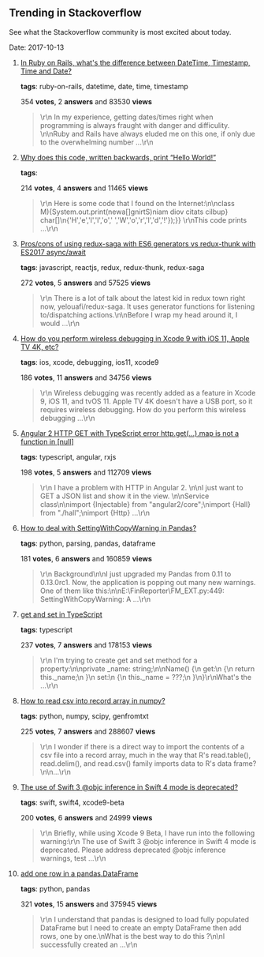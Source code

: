 ## Trending in Stackoverflow

See what the Stackoverflow community is most excited about today.

Date: 2017-10-13


1. [In Ruby on Rails, what's the difference between DateTime, Timestamp, Time and Date?](https://stackoverflow.com/questions/3928275/in-ruby-on-rails-whats-the-difference-between-datetime-timestamp-time-and-da)

    **tags**: ruby-on-rails, datetime, date, time, timestamp
            
    354 **votes**, 2 **answers** and 83530 **views**

    > \r\n            In my experience, getting dates/times right when programming is always fraught with danger and difficulity. \n\nRuby and Rails have always eluded me on this one, if only due to the overwhelming number ...\r\n        

    
2. [Why does this code, written backwards, print “Hello World!”](https://stackoverflow.com/questions/43943699/why-does-this-code-written-backwards-print-hello-world)

    **tags**: 
            
    214 **votes**, 4 **answers** and 11465 **views**

    > \r\n            Here is some code that I found on the Internet:\n\nclass M‮{public static void main(String[]a‭){System.out.print(new char[]\n{'H','e','l','l','o',' ','W','o','r','l','d','!'});}}    \r\nThis code prints ...\r\n        

    
3. [Pros/cons of using redux-saga with ES6 generators vs redux-thunk with ES2017 async/await](https://stackoverflow.com/questions/34930735/pros-cons-of-using-redux-saga-with-es6-generators-vs-redux-thunk-with-es2017-asy)

    **tags**: javascript, reactjs, redux, redux-thunk, redux-saga
            
    272 **votes**, 5 **answers** and 57525 **views**

    > \r\n            There is a lot of talk about the latest kid in redux town right now, yelouafi/redux-saga. It uses generator functions for listening to/dispatching actions.\n\nBefore I wrap my head around it, I would ...\r\n        

    
4. [How do you perform wireless debugging in Xcode 9 with iOS 11, Apple TV 4K, etc?](https://stackoverflow.com/questions/44382841/how-do-you-perform-wireless-debugging-in-xcode-9-with-ios-11-apple-tv-4k-etc)

    **tags**: ios, xcode, debugging, ios11, xcode9
            
    186 **votes**, 11 **answers** and 34756 **views**

    > \r\n            Wireless debugging was recently added as a feature in Xcode 9, iOS 11, and tvOS 11. Apple TV 4K doesn't have a USB port, so it requires wireless debugging. How do you perform this wireless debugging ...\r\n        

    
5. [Angular 2 HTTP GET with TypeScript error http.get(…).map is not a function in [null]](https://stackoverflow.com/questions/34515173/angular-2-http-get-with-typescript-error-http-get-map-is-not-a-function-in)

    **tags**: typescript, angular, rxjs
            
    198 **votes**, 5 **answers** and 112709 **views**

    > \r\n            I have a problem with HTTP in Angular 2. \n\nI just want to GET a JSON list and show it in the view. \n\nService class\n\nimport {Injectable} from "angular2/core";\nimport {Hall} from "./hall";\nimport {Http} ...\r\n        

    
6. [How to deal with SettingWithCopyWarning in Pandas?](https://stackoverflow.com/questions/20625582/how-to-deal-with-settingwithcopywarning-in-pandas)

    **tags**: python, parsing, pandas, dataframe
            
    181 **votes**, 6 **answers** and 160859 **views**

    > \r\n            Background\n\nI just upgraded my Pandas from 0.11 to 0.13.0rc1. Now, the application is popping out many new warnings. One of them like this:\n\nE:\FinReporter\FM_EXT.py:449: SettingWithCopyWarning: A ...\r\n        

    
7. [get and set in TypeScript](https://stackoverflow.com/questions/12827266/get-and-set-in-typescript)

    **tags**: typescript
            
    237 **votes**, 7 **answers** and 178153 **views**

    > \r\n            I'm trying to create get and set method for a property:\n\nprivate _name: string;\n\nName() {\n    get:\n    {\n        return this._name;\n    }\n    set:\n    {\n        this._name = ???;\n    }\n}\r\nWhat's the ...\r\n        

    
8. [How to read csv into record array in numpy?](https://stackoverflow.com/questions/3518778/how-to-read-csv-into-record-array-in-numpy)

    **tags**: python, numpy, scipy, genfromtxt
            
    225 **votes**, 7 **answers** and 288607 **views**

    > \r\n            I wonder if there is a direct way to import the contents of a csv file into a record array, much in the way that R's read.table(), read.delim(), and read.csv() family imports data to R's data frame? \n\n...\r\n        

    
9. [The use of Swift 3 @objc inference in Swift 4 mode is deprecated?](https://stackoverflow.com/questions/44379348/the-use-of-swift-3-objc-inference-in-swift-4-mode-is-deprecated)

    **tags**: swift, swift4, xcode9-beta
            
    200 **votes**, 6 **answers** and 24999 **views**

    > \r\n            Briefly, while using Xcode 9 Beta, I have run into the following warning:\r\n  The use of Swift 3 @objc inference in Swift 4 mode is deprecated. Please address deprecated @objc inference warnings, test ...\r\n        

    
10. [add one row in a pandas.DataFrame](https://stackoverflow.com/questions/10715965/add-one-row-in-a-pandas-dataframe)

    **tags**: python, pandas
            
    321 **votes**, 15 **answers** and 375945 **views**

    > \r\n            I understand that pandas is designed to load fully populated DataFrame but I need to create an empty DataFrame then add rows, one by one.\nWhat is the best way to do this ?\n\nI successfully created an ...\r\n        

    